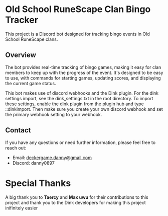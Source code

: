# Old School RuneScape Clan Bingo Tracker

This project is a Discord bot designed for tracking bingo events in Old School RuneScape clans.

## Overview

The bot provides real-time tracking of bingo games, making it easy for clan members to keep up with the progress of the event. It's designed to be easy to use, with commands for starting games, updating scores, and displaying the current game status.

This bot makes use of discord webhooks and the Dink plugin. For the dink settings import, see the dink_settings.txt in the root directory. To import these settings, enable the dink plugin from the plugin hub and type ::dinkimport. Then make sure you create your own discord webhook and set the primary webhook setting to your webhook.

## Contact

If you have any questions or need further information, please feel free to reach out:

- Email: deckergame.danny@gmail.com
- Discord: danny0897

# Special Thanks

A big thank you to **Taercy** and **Max uwu** for their contributions to this project and thank you to the Dink developers for making this project inifinitely easier